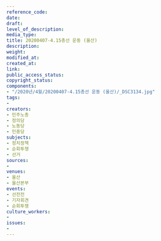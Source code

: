 ```yaml
---
reference_code: 
date: 
draft: 
level_of_description: 
media_type: 
title: 20200407-4.15총선 운동 (울산)
description: 
weight: 
modified_at: 
created_at: 
link: 
public_access_status: 
copyright_status: 
components:
- "/2020년/4월/20200407-4.15총선 운동 (울산)/_DSC3134.jpg"
tags:
- 
creators:
- 민주노총
- 정의당
- 노동당
- 민중당
subjects:
- 정치정책
- 순회투쟁
- 선거
sources:
- 
venues:
- 울산
- 울산본부
events:
- 선전전
- 기자회견
- 순회투쟁
culture_workers:
- 
issues:
- 
---
```


